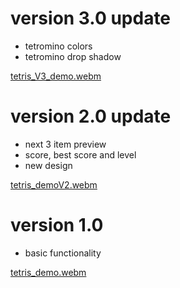 # version 3.0 update
  + tetromino colors
  + tetromino drop shadow

[tetris_V3_demo.webm](https://user-images.githubusercontent.com/75861915/203865285-9534863a-4fbf-453b-98d5-d69b47cb3875.webm)

# version 2.0 update
  + next 3 item preview
  + score, best score and level
  + new design

[tetris_demoV2.webm](https://user-images.githubusercontent.com/75861915/203315555-43805099-08cc-4899-a53a-e6a10ce86ade.webm) 

# version 1.0 
  - basic functionality

[tetris_demo.webm](https://user-images.githubusercontent.com/75861915/199173018-42aad63a-a86e-4cfe-99d0-672f8cd65ea6.webm)
